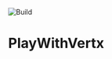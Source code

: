 ![Build](https://github.com/kailash/PlayWithVertx/actions/workflows/ci.yml/badge.svg)
# PlayWithVertx
